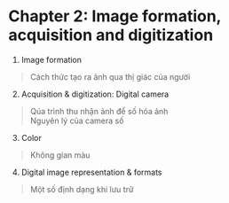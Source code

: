 # Chapter 2: Image formation, acquisition and digitization

1. Image formation
> Cách thức tạo ra ảnh qua thị giác của người
2. Acquisition & digitization: Digital camera
> Qúa trình thu nhận ảnh để số hóa ảnh \
> Nguyên lý của camera số
3. Color
> Không gian màu
4. Digital image representation & formats
> Một số định dạng khi lưu trữ

